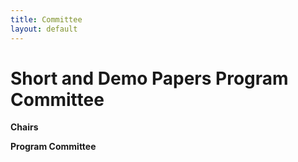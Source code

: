 ```yaml
---
title: Committee
layout: default
---
```


# Short and Demo Papers Program Committee

**Chairs**<br>
<!-- **Tassadit Bouadi**, University of Rennes, France<br> -->
<!-- **Jalil	Boukhobza**, National Institute of Advanced Technologies of Brittany (ENSTA Bretagne), Lab-STICC, France<br> -->

**Program Committee**<br>

<!-- * **Kamel Boukhalfa**, National School of Artificial Intelligence, ENSIA, Algiers, Algeria<br> -->
<!-- * **Florina M. Ciorba**, University of Basel<br> -->
<!-- * **Laurent D'Orazio**, University of Rennes, CNRS, IRISA<br> -->
<!-- * **Helene Jaudoin**, University of Rennes, IRISA<br> -->
<!-- * **Youngjae	Kim**, Sogang University<br> -->
<!-- * **Cheng-Te Li**, National Cheng Kung University<br> -->
<!-- * **Veronika Peralta**, University of Tours<br> -->
<!-- * **Soror Sahri**,  Université Paris Cité <br> -->
<!-- * **Carlo Sartiani**, Universita della Basilicata<br> -->
<!-- * **Nicolas Travers**, Léonard de Vinci Pôle Universitaire, Research Center<br> -->
